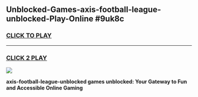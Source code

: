 
## Unblocked-Games-axis-football-league-unblocked-Play-Online #9uk8c
<h3>
<a href="https://news.freeplayer.one?title=axis-football-league-unblocked&ref=3">CLICK TO PLAY</a></h3>
<hr>

<h3>
<a href="https://news.freeplayer.one?title=axis-football-league-unblocked&ref=3">CLICK 2 PLAY</a>
  
</h3>

<a href="https://news.freeplayer.one?title=axis-football-league-unblocked&ref=3"><img src="https://clearcache.store/games.png"></a>


**axis-football-league-unblocked games unblocked: Your Gateway to Fun and Accessible Online Gaming**
